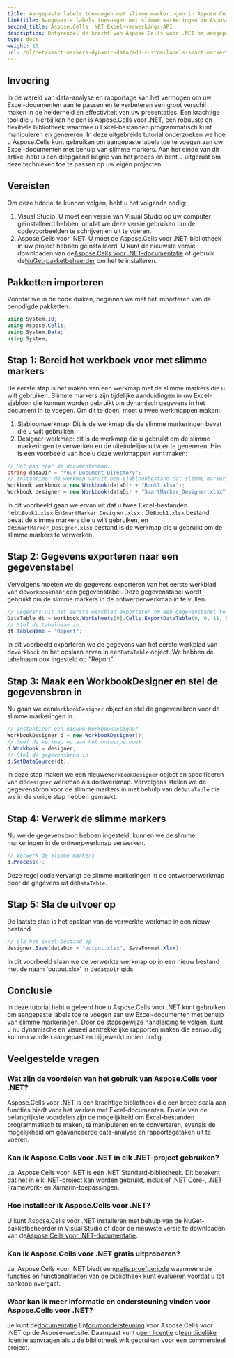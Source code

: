 ```yaml
---
title: Aangepaste labels toevoegen met slimme markeringen in Aspose.Cells
linktitle: Aangepaste labels toevoegen met slimme markeringen in Aspose.Cells
second_title: Aspose.Cells .NET Excel-verwerkings-API
description: Ontgrendel de kracht van Aspose.Cells voor .NET om aangepaste labels en slimme markeringen toe te voegen aan uw Excel-documenten. Volg deze stapsgewijze tutorial en maak dynamische, visueel aantrekkelijke rapporten.
type: docs
weight: 10
url: /nl/net/smart-markers-dynamic-data/add-custom-labels-smart-markers/
---
```

## Invoering
In de wereld van data-analyse en rapportage kan het vermogen om uw Excel-documenten aan te passen en te verbeteren een groot verschil maken in de helderheid en effectiviteit van uw presentaties. Een krachtige tool die u hierbij kan helpen is Aspose.Cells voor .NET, een robuuste en flexibele bibliotheek waarmee u Excel-bestanden programmatisch kunt manipuleren en genereren.
In deze uitgebreide tutorial onderzoeken we hoe u Aspose.Cells kunt gebruiken om aangepaste labels toe te voegen aan uw Excel-documenten met behulp van slimme markers. Aan het einde van dit artikel hebt u een diepgaand begrip van het proces en bent u uitgerust om deze technieken toe te passen op uw eigen projecten.
## Vereisten
Om deze tutorial te kunnen volgen, hebt u het volgende nodig:
1. Visual Studio: U moet een versie van Visual Studio op uw computer geïnstalleerd hebben, omdat we deze versie gebruiken om de codevoorbeelden te schrijven en uit te voeren.
2.  Aspose.Cells voor .NET: U moet de Aspose.Cells voor .NET-bibliotheek in uw project hebben geïnstalleerd. U kunt de nieuwste versie downloaden van de[Aspose.Cells voor .NET-documentatie](https://reference.aspose.com/cells/net/) of gebruik de[NuGet-pakketbeheerder](https://www.nuget.org/packages/Aspose.Cells/) om het te installeren.
## Pakketten importeren
Voordat we in de code duiken, beginnen we met het importeren van de benodigde pakketten:
```csharp
using System.IO;
using Aspose.Cells;
using System.Data;
using System;
```
## Stap 1: Bereid het werkboek voor met slimme markers
De eerste stap is het maken van een werkmap met de slimme markers die u wilt gebruiken. Slimme markers zijn tijdelijke aanduidingen in uw Excel-sjabloon die kunnen worden gebruikt om dynamisch gegevens in het document in te voegen.
Om dit te doen, moet u twee werkmappen maken:
1. Sjabloonwerkmap: Dit is de werkmap die de slimme markeringen bevat die u wilt gebruiken.
2. Designer-werkmap: dit is de werkmap die u gebruikt om de slimme markeringen te verwerken en de uiteindelijke uitvoer te genereren.
Hier is een voorbeeld van hoe u deze werkmappen kunt maken:
```csharp
// Het pad naar de documentenmap.
string dataDir = "Your Document Directory";
// Instantieer de werkmap vanuit een sjabloonbestand dat slimme markeringen bevat
Workbook workbook = new Workbook(dataDir + "Book1.xlsx");
Workbook designer = new Workbook(dataDir + "SmartMarker_Designer.xlsx");
```
 In dit voorbeeld gaan we ervan uit dat u twee Excel-bestanden hebt:`Book1.xlsx` En`SmartMarker_Designer.xlsx` . De`Book1.xlsx` bestand bevat de slimme markers die u wilt gebruiken, en de`SmartMarker_Designer.xlsx` bestand is de werkmap die u gebruikt om de slimme markers te verwerken.
## Stap 2: Gegevens exporteren naar een gegevenstabel
 Vervolgens moeten we de gegevens exporteren van het eerste werkblad van de`workbook`naar een gegevenstabel. Deze gegevenstabel wordt gebruikt om de slimme markers in de ontwerperwerkmap in te vullen.
```csharp
// Gegevens uit het eerste werkblad exporteren om een gegevenstabel te vullen
DataTable dt = workbook.Worksheets[0].Cells.ExportDataTable(0, 0, 11, 5, true);
// Stel de tabelnaam in
dt.TableName = "Report";
```
 In dit voorbeeld exporteren we de gegevens van het eerste werkblad van de`workbook` en het opslaan ervan in een`DataTable` object. We hebben de tabelnaam ook ingesteld op "Report".
## Stap 3: Maak een WorkbookDesigner en stel de gegevensbron in
 Nu gaan we een`WorkbookDesigner` object en stel de gegevensbron voor de slimme markeringen in.
```csharp
// Instantieer een nieuwe WorkbookDesigner
WorkbookDesigner d = new WorkbookDesigner();
// Geef de werkmap op aan het ontwerperboek
d.Workbook = designer;
// Stel de gegevensbron in
d.SetDataSource(dt);
```
 In deze stap maken we een nieuwe`WorkbookDesigner` object en specificeren van de`designer` werkmap als doelwerkmap. Vervolgens stellen we de gegevensbron voor de slimme markers in met behulp van de`DataTable` die we in de vorige stap hebben gemaakt.
## Stap 4: Verwerk de slimme markers
Nu we de gegevensbron hebben ingesteld, kunnen we de slimme markeringen in de ontwerpwerkmap verwerken.
```csharp
// Verwerk de slimme markers
d.Process();
```
Deze regel code vervangt de slimme markeringen in de ontwerperwerkmap door de gegevens uit de`DataTable`.
## Stap 5: Sla de uitvoer op
De laatste stap is het opslaan van de verwerkte werkmap in een nieuw bestand.
```csharp
// Sla het Excel-bestand op
designer.Save(dataDir + "output.xlsx", SaveFormat.Xlsx);
```
 In dit voorbeeld slaan we de verwerkte werkmap op in een nieuw bestand met de naam 'output.xlsx' in de`dataDir` gids.
## Conclusie
In deze tutorial hebt u geleerd hoe u Aspose.Cells voor .NET kunt gebruiken om aangepaste labels toe te voegen aan uw Excel-documenten met behulp van slimme markeringen. Door de stapsgewijze handleiding te volgen, kunt u nu dynamische en visueel aantrekkelijke rapporten maken die eenvoudig kunnen worden aangepast en bijgewerkt indien nodig.
## Veelgestelde vragen
### Wat zijn de voordelen van het gebruik van Aspose.Cells voor .NET?
Aspose.Cells voor .NET is een krachtige bibliotheek die een breed scala aan functies biedt voor het werken met Excel-documenten. Enkele van de belangrijkste voordelen zijn de mogelijkheid om Excel-bestanden programmatisch te maken, te manipuleren en te converteren, evenals de mogelijkheid om geavanceerde data-analyse en rapportagetaken uit te voeren.
### Kan ik Aspose.Cells voor .NET in elk .NET-project gebruiken?
Ja, Aspose.Cells voor .NET is een .NET Standard-bibliotheek. Dit betekent dat het in elk .NET-project kan worden gebruikt, inclusief .NET Core-, .NET Framework- en Xamarin-toepassingen.
### Hoe installeer ik Aspose.Cells voor .NET?
 U kunt Aspose.Cells voor .NET installeren met behulp van de NuGet-pakketbeheerder in Visual Studio of door de nieuwste versie te downloaden van de[Aspose.Cells voor .NET-documentatie](https://reference.aspose.com/cells/net/).
### Kan ik Aspose.Cells voor .NET gratis uitproberen?
 Ja, Aspose.Cells voor .NET biedt een[gratis proefperiode](https://releases.aspose.com/) waarmee u de functies en functionaliteiten van de bibliotheek kunt evalueren voordat u tot aankoop overgaat.
### Waar kan ik meer informatie en ondersteuning vinden voor Aspose.Cells voor .NET?
 Je kunt de[documentatie](https://reference.aspose.com/cells/net/) En[forumondersteuning](https://forum.aspose.com/c/cells/9) voor Aspose.Cells voor .NET op de Aspose-website. Daarnaast kunt u[een licentie](https://purchase.aspose.com/buy) of[een tijdelijke licentie aanvragen](https://purchase.aspose.com/temporary-license/) als u de bibliotheek wilt gebruiken voor een commercieel project.